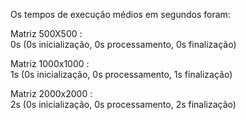 Os tempos de execução médios em segundos foram:

Matriz 500X500      :  
0s (0s inicialização, 0s processamento, 0s finalização)

Matriz 1000x1000    :  
1s (0s inicialização, 0s processamento, 1s finalização)

Matriz 2000x2000    :  
2s (0s inicialização, 0s processamento, 2s finalização)
